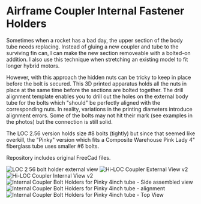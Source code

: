 # Airframe Coupler Internal Fastener Holders


Sometimes when a rocket has a bad day, the upper section of the body tube needs replacing. Instead of gluing a new coupler and tube to the surviving fin can, I can make the new section removeable with a bolted-on addition. I also use this technique when stretching an existing model to fit longer hybrid motors.


However, with this approach the hidden nuts can be tricky to keep in place before the bolt is secured. This 3D printed apparatus holds all the nuts in place at the same time before the sections are bolted together. The drill alignment template enables you to drill out the holes on the external body tube for the bolts which "should" be perfectly aligned with the corresponding nuts. In reality, variations in the printing diameters introduce alignment errors. Some of the bolts may not hit their mark (see examples in the photos) but the connection is still solid.


The LOC 2.56 version holds size #8 bolts (tightly) but since that seemed like overkill, the "Pinky" version which fits a Composite Warehouse Pink Lady 4" fiberglass tube uses smaller #6 bolts.

Repository includes original FreeCad files. 


![LOC 2 56 bolt holder external view](https://github.com/user-attachments/assets/774a83b4-469f-4f39-a0fc-57d076a6102b)
![Hi-LOC Coupler External View v2](https://github.com/user-attachments/assets/d43a09b7-3dca-4452-83d3-d3c3a92fb6db)
![Hi-LOC Coupler Internal View v2](https://github.com/user-attachments/assets/9af4944e-40a4-4328-8c91-5f1ab8d593c7)
![Internal Coupler Bolt Holders for Pinky 4inch tube - Side assembled view](https://github.com/user-attachments/assets/a519e2f9-fca0-43d7-9d27-d786d840e50b)
![Internal Coupler Bolt Holders for Pinky 4inch tube - alignment](https://github.com/user-attachments/assets/9834cba7-6e41-4e4d-b1a0-3beff9d38b4b)
![Internal Coupler Bolt Holders for Pinky 4inch tube - Top View](https://github.com/user-attachments/assets/abb681d0-3793-4c91-917a-b36f8ea47bd3)

